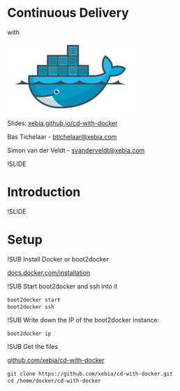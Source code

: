 # Continuous Delivery
with

![Docker logo](img/docker-logo-no-text.png) <!-- .element: class="noborder" -->

Slides: [xebia.github.io/cd-with-docker](http://xebia.github.io/cd-with-docker)

Bas Tichelaar - [btichelaar@xebia.com](btichelaar@xebia.com)

Simon van der Veldt - [svanderveldt@xebia.com](mailto:svanderveldt@xebia.com)



!SLIDE
# Introduction


!SLIDE
# Setup


!SUB
Install Docker or boot2docker

[docs.docker.com/installation](http://docs.docker.com/installation)

!SUB
Start boot2docker and ssh into it
```
boot2docker start
boot2docker ssh
```

!SUB
Write down the IP of the boot2docker instance:
```
boot2docker ip
```



!SUB
Get the files

[github.com/xebia/cd-with-docker](https://github.com/xebia/cd-with-docker)
```
git clone https://github.com/xebia/cd-with-docker.git
cd /home/docker/cd-with-docker
```



